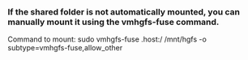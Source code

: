 ### If the shared folder is not automatically mounted, you can manually mount it using the vmhgfs-fuse command.
Command to mount:
sudo vmhgfs-fuse .host:/ /mnt/hgfs -o subtype=vmhgfs-fuse,allow_other
